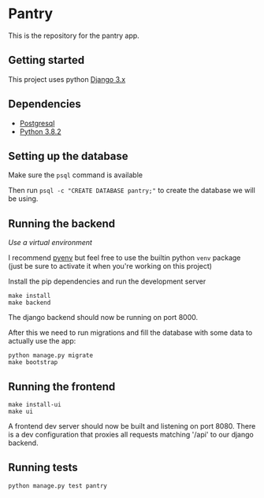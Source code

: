 # Pantry

This is the repository for the pantry app.

## Getting started
This project uses python [Django 3.x](https://docs.djangoproject.com/en/3.0/)

## Dependencies
* [Postgresql](https://postgresapp.com/)
* [Python 3.8.2](https://www.python.org/ftp/python/3.8.2/python-3.8.2-macosx10.9.pkg)

## Setting up the database
Make sure the `psql` command is available

Then run `psql -c "CREATE DATABASE pantry;"` to create the database we will be using.

## Running the backend
*Use a virtual environment*

I recommend [pyenv](https://github.com/pyenv/pyenv) but feel free to use the builtin python `venv` package (just be sure to activate it when you're working on this project)

Install the pip dependencies and run the development server
``` shell
make install
make backend
```

The django backend should now be running on port 8000.

After this we need to run migrations and fill the database with some data to actually use the app:

``` shell
python manage.py migrate
make bootstrap
```

## Running the frontend

``` shell
make install-ui
make ui
```

A frontend dev server should now be built and listening on port 8080. There is a dev configuration that proxies all requests matching '/api' to our django backend.

## Running tests
`python manage.py test pantry`
